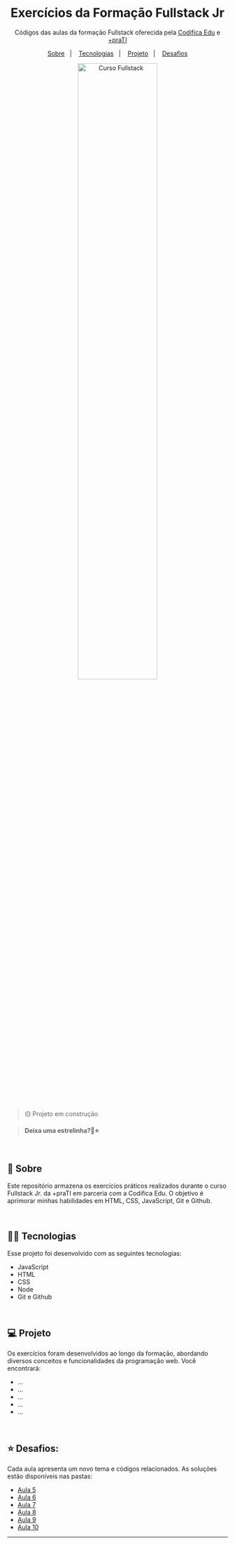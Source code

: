 
<h1 align="center">Exercícios da Formação Fullstack Jr</h1>

<p align="center">
Códigos das aulas da formação Fullstack oferecida pela <a href="https://www.codificaedu.com.br/" target="_blank">Codifica Edu</a> e <a href="https://www.maisprati.com.br/" target="_blank">+praTI<a/>
</p>

<p align="center">
  <a href="#-sobre">Sobre</a>&nbsp;&nbsp;&nbsp;|&nbsp;&nbsp;&nbsp
  <a href="#-tecnologias">Tecnologias</a>&nbsp;&nbsp;&nbsp;|&nbsp;&nbsp;&nbsp;
  <a href="#-projeto">Projeto</a>&nbsp;&nbsp;&nbsp;|&nbsp;&nbsp;&nbsp;
  <a href="#-desafios">Desafios</a>
<br>

<p align="center">
  <img alt="Curso Fullstack" src="https://miro.medium.com/v2/resize:fit:900/1*8CM8xyu2U-fs8mS_adV0lg.jpeg" width="60%">
</p>

<br> 

>🟡 Projeto em construção

> <strong>Deixa uma estrelinha?🙏⭐</strong>
<br>

## 🌼 Sobre

<p>
Este repositório armazena os exercícios práticos realizados durante o curso Fullstack Jr. da +praTI em parceria com a Codifica Edu. O objetivo é aprimorar minhas habilidades em HTML, CSS, JavaScript, Git e Github.
</p>

<br>

## 👩‍💻 Tecnologias

<p>
Esse projeto foi desenvolvido com as seguintes tecnologias:

- JavaScript
- HTML
- CSS
- Node
- Git e Github
</p>

<br>

## 💻 Projeto

<p>
Os exercícios foram desenvolvidos ao longo da formação, abordando diversos conceitos e funcionalidades da programação web. Você encontrará:

- ...
- ...
- ...
- ...
- ...
</p>

<br>

## ⭐ Desafios:

<p>
Cada aula apresenta um novo tema e códigos relacionados. As soluções estão disponíveis nas pastas:
  
  - <a href="./aula-5/script.js">Aula 5</a>
  - <a href="./aula-6/script.js">Aula 6</a>
  - <a href="./aula-7/script.js">Aula 7</a>
  - <a href="./aula-8/script.js">Aula 8</a>
  - <a href="./aula-9/script.js">Aula 9</a>
  - <a href="./aula-10/script.js">Aula 10</a>
  
</p>

<hr>
<br>
